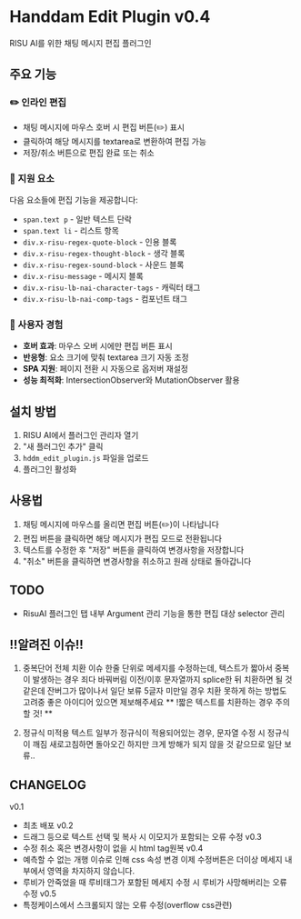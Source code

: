 # Handdam Edit Plugin v0.4
RISU AI를 위한 채팅 메시지 편집 플러그인

## 주요 기능

### ✏️ 인라인 편집
- 채팅 메시지에 마우스 호버 시 편집 버튼(✏️) 표시
- 클릭하여 해당 메시지를 textarea로 변환하여 편집 가능
- 저장/취소 버튼으로 편집 완료 또는 취소

### 🎯 지원 요소
다음 요소들에 편집 기능을 제공합니다:
- `span.text p` - 일반 텍스트 단락
- `span.text li` - 리스트 항목
- `div.x-risu-regex-quote-block` - 인용 블록
- `div.x-risu-regex-thought-block` - 생각 블록
- `div.x-risu-regex-sound-block` - 사운드 블록
- `div.x-risu-message` - 메시지 블록
- `div.x-risu-lb-nai-character-tags` - 캐릭터 태그
- `div.x-risu-lb-nai-comp-tags` - 컴포넌트 태그

### 🎨 사용자 경험
- **호버 효과**: 마우스 오버 시에만 편집 버튼 표시
- **반응형**: 요소 크기에 맞춰 textarea 크기 자동 조정
- **SPA 지원**: 페이지 전환 시 자동으로 옵저버 재설정
- **성능 최적화**: IntersectionObserver와 MutationObserver 활용

## 설치 방법

1. RISU AI에서 플러그인 관리자 열기
2. "새 플러그인 추가" 클릭
3. `hddm_edit_plugin.js` 파일을 업로드
4. 플러그인 활성화

## 사용법

1. 채팅 메시지에 마우스를 올리면 편집 버튼(✏️)이 나타납니다
2. 편집 버튼을 클릭하면 해당 메시지가 편집 모드로 전환됩니다
3. 텍스트를 수정한 후 "저장" 버튼을 클릭하여 변경사항을 저장합니다
4. "취소" 버튼을 클릭하면 변경사항을 취소하고 원래 상태로 돌아갑니다

## TODO
- RisuAI 플러그인 탭 내부 Argument 관리 기능을 통한 편집 대상 selector 관리

## !!알려진 이슈!!

1. 중복단어 전체 치환 이슈
한줄 단위로 메세지를 수정하는데, 텍스트가 짧아서 중복이 발생하는 경우 죄다 바꿔버림 
이전/이후 문자열까지 splice한 뒤 치환하면 될 것 같은데 잔버그가 많이나서 일단 보류
5글자 미만일 경우 치환 못하게 하는 방법도 고려중 좋은 아이디어 있으면 제보해주세요
** !짧은 텍스트를 치환하는 경우 주의할 것! **

2. 정규식 미적용
텍스트 일부가 정규식이 적용되어있는 경우, 문자열 수정 시 정규식이 깨짐
새로고침하면 돌아오긴 하지만 크게 방해가 되지 않을 것 같으므로 일단 보류..

## CHANGELOG
v0.1 
- 최초 배포
v0.2 
- 드래그 등으로 텍스트 선택 및 복사 시 이모지가 포함되는 오류 수정
v0.3 
- 수정 취소 혹은 변경사항이 없을 시 html tag원복
v0.4 
- 예측할 수 없는 개행 이슈로 인해 css 속성 변경
  이제 수정버튼은 더이상 메세지 내부에서 영역을 차지하지 않습니다.
- 루비가 안죽었을 때 루비태그가 포함된 메세지 수정 시 루비가 사망해버리는 오류 수정
v0.5
- 특정케이스에서 스크롤되지 않는 오류 수정(overflow css관련)